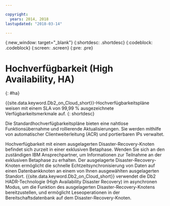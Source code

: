 ```yaml
---

copyright:
  years: 2014, 2018
lastupdated: "2018-03-14"

---
```


<!-- Attribute definitions --> 
{:new_window: target="_blank"}
{:shortdesc: .shortdesc}
{:codeblock: .codeblock}
{:screen: .screen}
{:pre: .pre}

# Hochverfügbarkeit (High Availability, HA)
{: #ha}

{{site.data.keyword.Db2_on_Cloud_short}}-Hochverfügbarkeitspläne weisen mit einem SLA von 99,99 % ausgezeichnete Verfügbarkeitsmerkmale auf. 
{: shortdesc}

Die Standardhochverfügbarkeitspläne <!-- without a DR node -->bieten eine nahtlose Funktionsübernahme und rollierende Aktualisierungen. Sie werden mithilfe von automatischer Clientweiterleitung (ACR) und portierbaren IPs verwaltet.

Hochverfügbarkeit mit einem ausgelagerten Disaster-Recovery-Knoten befindet sich zurzeit in einer exklusiven Betaphase. Wenden Sie sich an den zuständigen IBM Ansprechpartner, um Informationen zur Teilnahme an der exklusiven Betaphase zu erhalten. Der ausgelagerte Disaster-Recovery-Knoten ermöglicht die schnelle Echtzeitsynchronisierung von Daten auf einen Datenbankknoten an einem von Ihnen ausgewählten ausgelagerten Standort. {{site.data.keyword.Db2_on_Cloud_short}} verwendet die Db2 HADR-Technologie (High Availability Disaster Recovery) im asynchronen Modus, um die Funktion des ausgelagerten Disaster-Recovery-Knotens bereitzustellen, und ermöglicht Leseoperationen in der Bereitschaftsdatenbank auf dem Disaster-Recovery-Knoten.
<!--- Through the web console, you can also add a disaster recovery (DR) node located in a datacenter of your choice. -->
